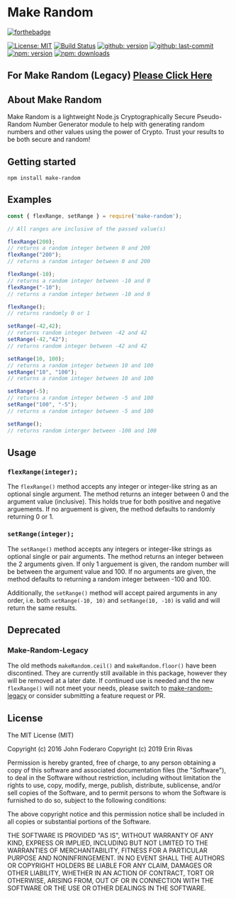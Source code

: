 # Make Random

[![forthebadge](https://forthebadge.com/images/badges/gluten-free.svg)](https://forthebadge.com)

[![License: MIT](https://badgen.net/github/license/karnthis/make-random)](https://opensource.org/licenses/MIT)
[![Build Status](https://travis-ci.com/karnthis/make-random.svg?branch=master)](https://travis-ci.com/karnthis/make-random)
[![github: version](https://badgen.net/github/release/karnthis/make-random)](https://github.com/karnthis/make-random)
[![github: last-commit](https://badgen.net/github/last-commit/karnthis/make-random)](https://github.com/karnthis/make-random)
[![npm: version](https://badgen.net/npm/v/make-random)](https://www.npmjs.com/package/make-random)
[![npm: downloads](https://badgen.net/npm/dt/make-random)](https://www.npmjs.com/package/make-random)

## For Make Random (Legacy) [Please Click Here](https://github.com/karnthis/make-random-legacy)

## About Make Random

Make Random is a lightweight Node.js Cryptographically Secure Pseudo-Random Number Generator module to help with generating random numbers and other values using the power of Crypto. Trust your results to be both secure and random!

## Getting started
```shell
npm install make-random
```

## Examples

```javascript
const { flexRange, setRange } = require('make-random');

// All ranges are inclusive of the passed value(s)

flexRange(200);
// returns a random integer between 0 and 200
flexRange("200");
// returns a random integer between 0 and 200

flexRange(-10);
// returns a random integer between -10 and 0
flexRange("-10");
// returns a random integer between -10 and 0

flexRange();
// returns randomly 0 or 1

setRange(-42,42);
// returns random integer between -42 and 42
setRange(-42,"42");
// returns random integer between -42 and 42

setRange(10, 100);
// returns a random integer between 10 and 100
setRange("10", "100");
// returns a random integer between 10 and 100

setRange(-5);
// returns a random integer between -5 and 100
setRange("100", "-5");
// returns a random integer between -5 and 100

setRange();
// returns random interger between -100 and 100
```

## Usage

### `flexRange(integer);`

The `flexRange()` method accepts any integer or integer-like string as an optional single argument. The method returns an integer between 0 and the argument value (inclusive). This holds true for both positive and negative arguements. If no arguement is given, the method defaults to randomly returning 0 or 1.

### `setRange(integer);`

The `setRange()` method accepts any integers or integer-like strings as optional single or pair arguments. The method returns an integer between the 2 arguments given. If only 1 arguement is given, the random number will be between the argument value and 100. If no arguments are given, the method defaults to returning a random integer between -100 and 100.

Additionally, the `setRange()` method will accept paired arguments in any order, i.e. both `setRange(-10, 10)` and `setRange(10, -10)` is valid and will return the same results.

## Deprecated

### Make-Random-Legacy

The old methods `makeRandom.ceil()` and `makeRandom.floor()` have been discontined. They are currently still available in this package, however they will be removed at a later date. If continued use is needed and the new `flexRange()` will not meet your needs, please switch to [make-random-legacy](https://github.com/karnthis/make-random-legacy) or consider submitting a feature request or PR.

## License

The MIT License (MIT)

Copyright (c) 2016 John Foderaro
Copyright (c) 2019 Erin Rivas

Permission is hereby granted, free of charge, to any person obtaining a copy
of this software and associated documentation files (the "Software"), to deal
in the Software without restriction, including without limitation the rights
to use, copy, modify, merge, publish, distribute, sublicense, and/or sell
copies of the Software, and to permit persons to whom the Software is
furnished to do so, subject to the following conditions:

The above copyright notice and this permission notice shall be included in all
copies or substantial portions of the Software.

THE SOFTWARE IS PROVIDED "AS IS", WITHOUT WARRANTY OF ANY KIND, EXPRESS OR
IMPLIED, INCLUDING BUT NOT LIMITED TO THE WARRANTIES OF MERCHANTABILITY,
FITNESS FOR A PARTICULAR PURPOSE AND NONINFRINGEMENT. IN NO EVENT SHALL THE
AUTHORS OR COPYRIGHT HOLDERS BE LIABLE FOR ANY CLAIM, DAMAGES OR OTHER
LIABILITY, WHETHER IN AN ACTION OF CONTRACT, TORT OR OTHERWISE, ARISING FROM,
OUT OF OR IN CONNECTION WITH THE SOFTWARE OR THE USE OR OTHER DEALINGS IN THE
SOFTWARE.
